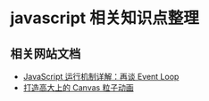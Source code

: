 # javascript 相关知识点整理

## 相关网站文档

- [JavaScript 运行机制详解：再谈 Event Loop](http://www.ruanyifeng.com/blog/2014/10/event-loop.html)
- [打造高大上的 Canvas 粒子动画](https://isux.tencent.com/canvas-particle-animation.html)

